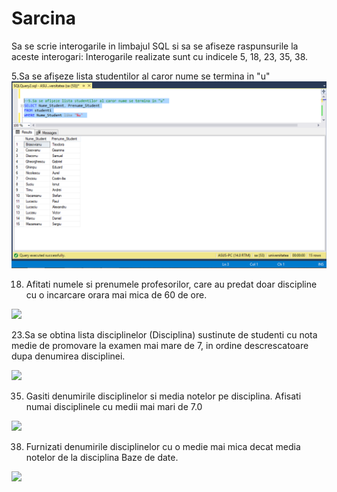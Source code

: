 # Sarcina
Sa se scrie interogarile in limbajul SQL si sa se afiseze raspunsurile la aceste interogari:
Interogarile realizate sunt cu indicele 5, 18, 23, 35, 38.

5.Sa se afișeze lista studentilor al caror nume se termina in "u" 
<img src = "quiery1.png"/>

18. Afitati numele si prenumele profesorilor, care au predat doar discipline cu o incarcare orara mai mica de 60 de ore. 
<img src = "quiery2"/>

23.Sa se obtina lista disciplinelor (Disciplina) sustinute de studenti cu nota medie de promovare la examen mai mare de 7, in ordine descrescatoare dupa denumirea disciplinei. 

<img src = "quiery3"/>

35.  Gasiti denumirile disciplinelor si media notelor pe disciplina. Afisati numai disciplinele cu medii mai mari de 7.0

<img src = "quiery4"/>

38. Furnizati denumirile disciplinelor cu o medie mai mica decat media notelor de la disciplina Baze de date. 

<img src = "quiery5"/>

